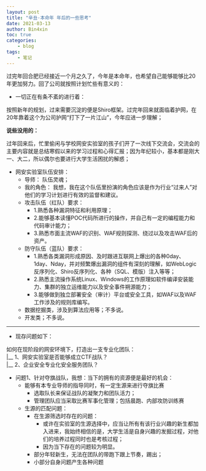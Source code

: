```yaml
---
layout: post
title: "辛丑·本命年 年后的一些思考"
date: 2021-03-13
author: Bin4xin
toc: true
categories:
    - blog
tags:
    - 笔记
---
```



过完年回合肥已经接近一个月之久了，今年是本命年，也希望自己能够能够比20年更加努力。回了公司就按照计划忙些有意义的：

- 一切正在有条不紊的进行着：

按照新年的规划，过来需要沉淀的便是Shiro框架。过完年回来就面临着护网，在20年靠着这个为公司护网“打下了一片江山”，今年应进一步理解；

**说些没用的：**

过年回来后，忙里偷闲与学校网安实验室的孩子们开了一次线下交流会，交流会的主要内容就是总结寒假以来的学习过程和心得汇报；因为年纪较小，基本都是刚大一、大二，所以偶尔也要进行大学生活困扰的解惑；

- 网安实验室队伍安排：
    * 导师：
    队伍灵魂；
    * 我的角色：
    我想，我在这个队伍里扮演的角色应该是作为行业“过来人”对他们的学习计划进行有效的监督和建议。
    * 攻击队伍（红队）要求：
        * 1.熟悉各种漏洞特征和利用原理；
        * 2.能够基本读懂POC代码所进行的操作，并自己有一定的编程能力和代码审计能力；
        * 3.熟悉市面主流WAF的识别、WAF规则探测、绕过以及攻击WAF后的资产。
    * 防守队伍（蓝队）要求：
        * 1.熟悉各类漏洞形成原因、及时跟进互联网上爆出的各种0day、1day、Nday，并对频繁爆出漏洞的组件有深刻的理解，如WebLogic反序列化、Shiro反序列化、各种（SQL、模版）注入等等；
        * 2.熟悉主流操作系统Linux、Windows的工作原理如软件编译安装能力、集群的独立运维能力以及安全事件朔源能力；
        * 3.能够做到独立部署安全（审计）平台或安全工具，如WAF以及WAF工作涉及的规则库编写。
    * 数据挖掘类，涉及到算法应用等；不多说。
    * 开发类；不多说。

---

- 现存问题如下：

如何在现阶段的网安环境下，打造出一支专业化团队：<br>
    |__ 1、网安实验室是否能够成立CTF战队？<br>
    |__ 2、企业安全专业化安全服务团队？<br>
    
- 问题1、针对夺旗战队，我想：当下的拥有的资源便是最好的机会：
    - 能够有本专业导师的指导同时，有一定生源来进行夺旗比赛
        * 选取队长来保证战队的凝聚力和团队活力；
        * 管理团队应当采取比赛军事化管理；包括晨跑、内部攻防训练赛
    - 生源的匹配问题：
        * 在生源筛选时存在的问题：
            * 或许在实验室的生源选择中，应当让所有有该行业兴趣的新生都加入进来，我始终相信的是，大学生活是自身兴趣的发掘过程，对他们的培养过程同时也是考核过程；
            * 因为当下存在的问题较为明显。
        * 部分年轻新生，无法在团队的带跑下跟上节奏，踢出；
        * 小部分自身问题产生各种问题
    